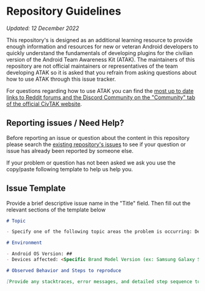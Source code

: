 # Repository Guidelines

*Updated: 12 December 2022*

This repository's is designed as an additional learning resource to provide enough information and resources for new or veteran Android developers to quickly understand the fundamentals of developing plugins for the civilian version of the Android Team Awareness Kit (ATAK). The maintainers of this repository are not official maintainers or representatives of the team developing ATAK so it is asked that you refrain from asking questions about how to use ATAK through this issue tracker. 

For questions regarding how to use ATAK you can find the [most up to date links to Reddit forums and the Discord Community on the "Community" tab of the official CivTAK website](https://www.civtak.org/tag/tutorials/#).

## Reporting issues / Need Help? 

Before reporting an issue or question about the content in this repository please search the [existing repository's issues](https://github.com/Toyon/LearnATAK/issues) to see if your question or issue has already been reported by someone else.

If your problem or question has not been asked we ask you use the copy/paste following template to help us help you. 

## Issue Template

Provide a brief descriptive issue name in the "Title" field. Then fill out the relevant sections of the template below

```md
# Topic

- Specify one of the following topic areas the problem is occurring: Demo AI / Demo Camera / Demo Hello World / Documentation

# Environment

- Android OS Version: ##
- Devices affected: <Specific Brand Model Version (ex: Samsung Galaxy S3)>

# Observed Behavior and Steps to reproduce

[Provide any stacktraces, error messages, and detailed step sequence to create the issue. The more details you provide will improve our ability to replicate your setup and identify potential issues.]

```


